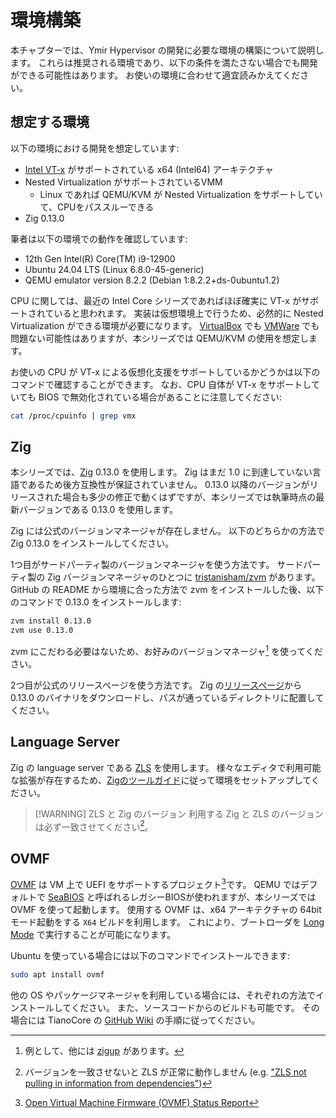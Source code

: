 # 環境構築

本チャプターでは、Ymir Hypervisor の開発に必要な環境の構築について説明します。
これらは推奨される環境であり、以下の条件を満たさない場合でも開発ができる可能性はあります。
お使いの環境に合わせて適宜読みかえてください。

## 想定する環境

以下の環境における開発を想定しています:

- [Intel VT-x](https://en.wikipedia.org/wiki/X86_virtualization) がサポートされている x64 (Intel64) アーキテクチャ
- Nested Virtualization がサポートされているVMM
  - Linux であれば QEMU/KVM が Nested Virtualization をサポートしていて、CPUをパススルーできる
- Zig 0.13.0

筆者は以下の環境での動作を確認しています:

- 12th Gen Intel(R) Core(TM) i9-12900
- Ubuntu 24.04 LTS (Linux 6.8.0-45-generic)
- QEMU emulator version 8.2.2 (Debian 1:8.2.2+ds-0ubuntu1.2)

CPU に関しては、最近の Intel Core シリーズであればほぼ確実に VT-x がサポートされていると思われます。
実装は仮想環境上で行うため、必然的に Nested Virtualization ができる環境が必要になります。
[VirtualBox](https://www.virtualbox.org/) でも [VMWare](https://www.vmware.com/) でも問題ない可能性はありますが、本シリーズでは QEMU/KVM の使用を想定します。

お使いの CPU が VT-x による仮想化支援をサポートしているかどうかは以下のコマンドで確認することができます。
なお、CPU 自体が VT-x をサポートしていても BIOS で無効化されている場合があることに注意してください:

```bash
cat /proc/cpuinfo | grep vmx
```

## Zig

本シリーズでは、[Zig](https://ziglang.org/download/) 0.13.0 を使用します。
Zig はまだ 1.0 に到達していない言語であるため後方互換性が保証されていません。
0.13.0 以降のバージョンがリリースされた場合も多少の修正で動くはずですが、本シリーズでは執筆時点の最新バージョンである 0.13.0 を使用します。

Zig には公式のバージョンマネージャが存在しません。
以下のどちらかの方法で Zig 0.13.0 をインストールしてください。

1つ目がサードパーティ製のバージョンマネージャを使う方法です。
サードパーティ製の Zig バージョンマネージャのひとつに [tristanisham/zvm](https://github.com/tristanisham/zvm) があります。
GitHub の README から環境に合った方法で zvm をインストールした後、以下のコマンドで 0.13.0 をインストールします:

```bash
zvm install 0.13.0
zvm use 0.13.0
```

zvm にこだわる必要はないため、お好みのバージョンマネージャ[^1] を使ってください。

2つ目が公式のリリースページを使う方法です。
Zig の[リリースページ](https://ziglang.org/download/)から 0.13.0 のバイナリをダウンロードし、パスが通っているディレクトリに配置してください。

## Language Server

Zig の language server である [ZLS](https://github.com/zigtools/zls) を使用します。
様々なエディタで利用可能な拡張が存在するため、[Zigのツールガイド](https://ziglang.org/learn/tools/)に従って環境をセットアップしてください。

> [!WARNING] ZLS と Zig のバージョン
> 利用する Zig と ZLS のバージョンは必ず一致させてください[^2]。

## OVMF

[OVMF](https://github.com/tianocore/tianocore.github.io/wiki/OVMF) は VM 上で UEFI をサポートするプロジェクト[^3]です。
QEMU ではデフォルトで [SeaBIOS](https://www.seabios.org/SeaBIOS) と呼ばれるレガシーBIOSが使われますが、本シリーズでは OVMF を使って起動します。
使用する OVMF は、x64 アーキテクチャの 64bit モード起動をする `X64` ビルドを利用します。
これにより、ブートローダを [Long Mode](https://en.wikipedia.org/wiki/Long_mode) で実行することが可能になります。

Ubuntu を使っている場合には以下のコマンドでインストールできます:

```bash
sudo apt install ovmf
```

他の OS やパッケージマネージャを利用している場合には、それぞれの方法でインストールしてください。
また、ソースコードからのビルドも可能です。
その場合には TianoCore の [GitHub Wiki](https://github.com/tianocore/tianocore.github.io/wiki/How-to-build-OVMF) の手順に従ってください。

[^1]: 例として、他には [zigup](https://github.com/marler8997/zigup) があります。
[^2]: バージョンを一致させないと ZLS が正常に動作しません (e.g. ["ZLS not pulling in information from dependencies"](https://ziggit.dev/t/zls-not-pulling-in-information-from-dependencies/4179))
[^3]: [Open Virtual Machine Firmware (OVMF) Status Report](https://access.redhat.com/articles/1434903)
